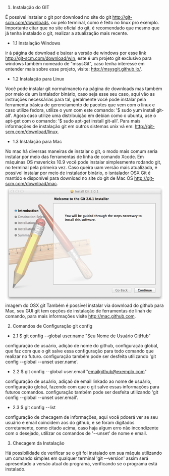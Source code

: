 1. Instalação do GIT

É possível instalar o git por download no site do git  http://git-scm.com/downloads, ou pelo terminal, como é feito no linux pro exemplo.
Importante citar que no site oficial do git, é recomendado que mesmo que já tenha instalado o git, realizar a atualização mais recente.

* 1.1 Instalação Windows

ir á página de download e baixar a versão de windows por esse link http://git-scm.com/download/win, este é um projeto git exclusivo para windows também nomeado de "msysGit", caso tenha interesse em entender mais sobre esse projeto, visite: http://msysgit.github.io/.

* 1.2 Instalação para Linux

Você pode instalar git normalmaneto na página de downloads mas também por meio de um isntalador binário, caso seja esse seu caso, aqui vão as instruções necessárias para tal, geralmente você pode instalar pela ferramenta básica de gerenciamento de pacotes que vem com o linux e caso utilize fedora, utilize o yum com este comando: '$ sudo yum install git-all'.
Agora caso utilize uma distribuição em debian como o ubuntu, use o apt-get com o comando: '$ sudo apt-get install git-all'.
Para mais informações de instalação git em outros sistemas unix vá em: http://git-scm.com/download/linux.

* 1.3 Instalação para Mac

No mac há diversas maneiras de instalar o git, o modo mais comum seria instalar por meio das ferramentas de linha de comando Xcode.
Em máquinas OS mavericks 10.9 você pode instalar simplesmente rodando git, no terminal pela primeira vez.
Caso queira uam versão mais atualizada, é possível instalar por meio de instalador binário, o isntalador OSX Git é mantido e disponível para download no site do git de Mac OS http://git-scm.com/download/mac.
![alt text](./img/image.png) imagem do OSX git
Também é possível instalar via download do github para Mac, seu GUI git tem opções de instalação de ferramentas de linah de comando, para mais informações visite http://mac.github.com.

2. Comandos de Configuração 
git config

* 2.1 $ git config --global user.name "Seu Nome de Usuário GitHub"

configuração de usuário, adição de nome do github, configuração global, que faz com que o git salve essa configuração para todo comando que realizar no futuro. configuração também pode ser desfeita utilizando 'git config --global --unset user.name'.

* 2.2 $ git config --global user.email "emailgithub@exemplo.com"

configuração de usuário, adiçaõ de email linkado ao nome de usuário, configuração global, fazendo com que o git salve essas informações para futuros comandos. configuração também pode ser desfeita utilizando 'git config --global --unset user.email'.

* 2.3 $ git config --list

configuração de checagem de informações, aqui você pdoerá ver se seu usuário e email coincidem aos do github, e se foram digitados corretamente, como citado acima, caso haja algum erro não incondizente com o desejado, utilizar os comandos de '--unset' de nome e email.

3. Checagem da Instalação

Há possibilidade de verificar se o git foi instalado em sua máquia utilizando um comando simples em qualquer terminal 'git --version' assim será apresentado a versão atual do programa, verificando se o programa está instalado.
